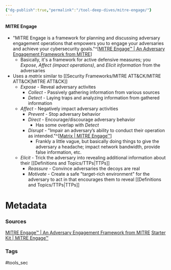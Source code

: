 ```yaml
---
{"dg-publish":true,"permalink":"/tool-deep-dives/mitre-engage/"}
---
```


#### MITRE Engage
- "MITRE Engage is a framework for planning and discussing adversary engagement operations that empowers you to engage your adversaries and achieve your cybersecurity goals."^[[MITRE Engage™ | An Adversary Engagement Framework from MITRE](https://engage.mitre.org/)]
	- Basically, it's a framework for active defensive measures; you *Expose*, *Affect (impact operations)*, and *Elicit information* from the adversaries
- Uses a *matrix* similar to [[Security Frameworks/MITRE ATT&CK/MITRE ATT&CK\|MITRE ATT&CK]]
	- *Expose* - Reveal adversary activites
		- *Collect* - Passively gathering information from various sources
		- *Detect* - Laying traps and analyzing information from gathered information
	- *Affect* - Negatively impact adversary activities
		- *Prevent* - Stop adversary behavior
		- *Direct* - Encourage/discourage adversary behavior
			- Has some overlap with *Detect*
		- *Disrupt* - "Impair an adversary’s ability to conduct their operation as intended."^[[Matrix | MITRE Engage™](https://engage.mitre.org/matrix/?approach=disrupt)]
			- Frankly a little vague, but basically doing things to give the adversary a headache; impact network bandwidth, provide false information, etc.
	- *Elicit* - Trick the adversary into revealing additional information about their [[Definitions and Topics/TTPs\|TTPs]]
		- *Reassure* - Convince adversaries the decoys are real
		- *Motivate* - Create a safe "target-rich environment" for the adversary to act in that encourages them to reveal [[Definitions and Topics/TTPs\|TTPs]]






# Metadata

### Sources
[MITRE Engage™ | An Adversary Engagement Framework from MITRE](https://engage.mitre.org/)
[Starter Kit | MITRE Engage™](https://engage.mitre.org/starter-kit/)
### Tags
#tools_sec 